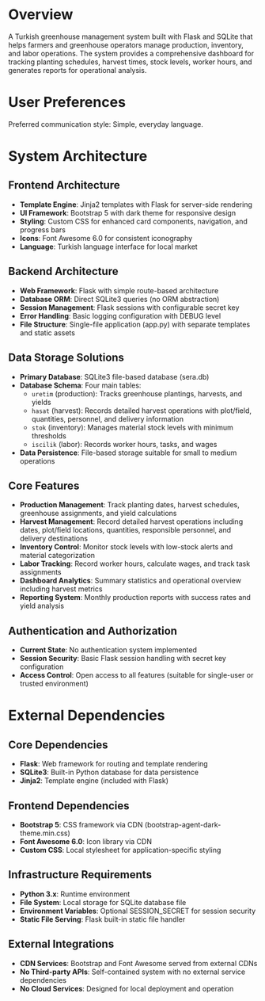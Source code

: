 # Overview

A Turkish greenhouse management system built with Flask and SQLite that helps farmers and greenhouse operators manage production, inventory, and labor operations. The system provides a comprehensive dashboard for tracking planting schedules, harvest times, stock levels, worker hours, and generates reports for operational analysis.

# User Preferences

Preferred communication style: Simple, everyday language.

# System Architecture

## Frontend Architecture
- **Template Engine**: Jinja2 templates with Flask for server-side rendering
- **UI Framework**: Bootstrap 5 with dark theme for responsive design
- **Styling**: Custom CSS for enhanced card components, navigation, and progress bars
- **Icons**: Font Awesome 6.0 for consistent iconography
- **Language**: Turkish language interface for local market

## Backend Architecture
- **Web Framework**: Flask with simple route-based architecture
- **Database ORM**: Direct SQLite3 queries (no ORM abstraction)
- **Session Management**: Flask sessions with configurable secret key
- **Error Handling**: Basic logging configuration with DEBUG level
- **File Structure**: Single-file application (app.py) with separate templates and static assets

## Data Storage Solutions
- **Primary Database**: SQLite3 file-based database (sera.db)
- **Database Schema**: Four main tables:
  - `uretim` (production): Tracks greenhouse plantings, harvests, and yields
  - `hasat` (harvest): Records detailed harvest operations with plot/field, quantities, personnel, and delivery information
  - `stok` (inventory): Manages material stock levels with minimum thresholds
  - `iscilik` (labor): Records worker hours, tasks, and wages
- **Data Persistence**: File-based storage suitable for small to medium operations

## Core Features
- **Production Management**: Track planting dates, harvest schedules, greenhouse assignments, and yield calculations
- **Harvest Management**: Record detailed harvest operations including dates, plot/field locations, quantities, responsible personnel, and delivery destinations
- **Inventory Control**: Monitor stock levels with low-stock alerts and material categorization
- **Labor Tracking**: Record worker hours, calculate wages, and track task assignments
- **Dashboard Analytics**: Summary statistics and operational overview including harvest metrics
- **Reporting System**: Monthly production reports with success rates and yield analysis

## Authentication and Authorization
- **Current State**: No authentication system implemented
- **Session Security**: Basic Flask session handling with secret key configuration
- **Access Control**: Open access to all features (suitable for single-user or trusted environment)

# External Dependencies

## Core Dependencies
- **Flask**: Web framework for routing and template rendering
- **SQLite3**: Built-in Python database for data persistence
- **Jinja2**: Template engine (included with Flask)

## Frontend Dependencies
- **Bootstrap 5**: CSS framework via CDN (bootstrap-agent-dark-theme.min.css)
- **Font Awesome 6.0**: Icon library via CDN
- **Custom CSS**: Local stylesheet for application-specific styling

## Infrastructure Requirements
- **Python 3.x**: Runtime environment
- **File System**: Local storage for SQLite database file
- **Environment Variables**: Optional SESSION_SECRET for session security
- **Static File Serving**: Flask built-in static file handler

## External Integrations
- **CDN Services**: Bootstrap and Font Awesome served from external CDNs
- **No Third-party APIs**: Self-contained system with no external service dependencies
- **No Cloud Services**: Designed for local deployment and operation